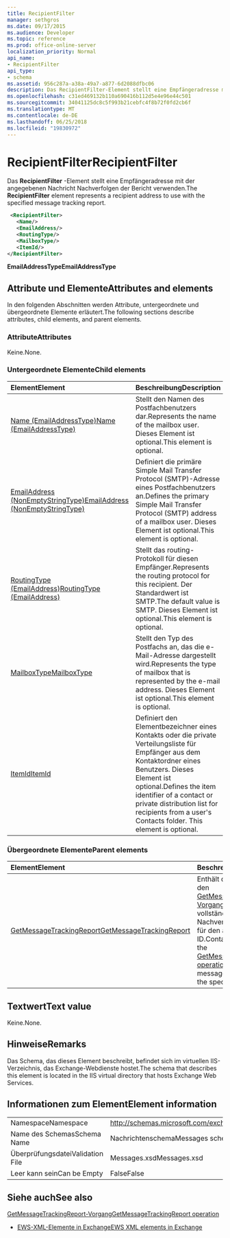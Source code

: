 ```yaml
---
title: RecipientFilter
manager: sethgros
ms.date: 09/17/2015
ms.audience: Developer
ms.topic: reference
ms.prod: office-online-server
localization_priority: Normal
api_name:
- RecipientFilter
api_type:
- schema
ms.assetid: 956c287a-a38a-49a7-a877-6d2088dfbc06
description: Das RecipientFilter-Element stellt eine Empfängeradresse mit der angegebenen Nachricht Nachverfolgen der Bericht verwenden.
ms.openlocfilehash: c31ed469132b110a690416b112d5e4e96e44c501
ms.sourcegitcommit: 34041125dc8c5f993b21cebfc4f8b72f0fd2cb6f
ms.translationtype: MT
ms.contentlocale: de-DE
ms.lasthandoff: 06/25/2018
ms.locfileid: "19830972"
---
```

# <a name="recipientfilter"></a><span data-ttu-id="797cd-103">RecipientFilter</span><span class="sxs-lookup"><span data-stu-id="797cd-103">RecipientFilter</span></span>

<span data-ttu-id="797cd-104">Das **RecipientFilter** -Element stellt eine Empfängeradresse mit der angegebenen Nachricht Nachverfolgen der Bericht verwenden.</span><span class="sxs-lookup"><span data-stu-id="797cd-104">The **RecipientFilter** element represents a recipient address to use with the specified message tracking report.</span></span> 
  
```XML
 <RecipientFilter>
   <Name/>
   <EmailAddress/>
   <RoutingType/>
   <MailboxType/>
   <ItemId/>
</RecipientFilter>
```

 <span data-ttu-id="797cd-105">**EmailAddressType**</span><span class="sxs-lookup"><span data-stu-id="797cd-105">**EmailAddressType**</span></span>
## <a name="attributes-and-elements"></a><span data-ttu-id="797cd-106">Attribute und Elemente</span><span class="sxs-lookup"><span data-stu-id="797cd-106">Attributes and elements</span></span>

<span data-ttu-id="797cd-107">In den folgenden Abschnitten werden Attribute, untergeordnete und übergeordnete Elemente erläutert.</span><span class="sxs-lookup"><span data-stu-id="797cd-107">The following sections describe attributes, child elements, and parent elements.</span></span>
  
### <a name="attributes"></a><span data-ttu-id="797cd-108">Attribute</span><span class="sxs-lookup"><span data-stu-id="797cd-108">Attributes</span></span>

<span data-ttu-id="797cd-109">Keine.</span><span class="sxs-lookup"><span data-stu-id="797cd-109">None.</span></span>
  
### <a name="child-elements"></a><span data-ttu-id="797cd-110">Untergeordnete Elemente</span><span class="sxs-lookup"><span data-stu-id="797cd-110">Child elements</span></span>

|<span data-ttu-id="797cd-111">**Element**</span><span class="sxs-lookup"><span data-stu-id="797cd-111">**Element**</span></span>|<span data-ttu-id="797cd-112">**Beschreibung**</span><span class="sxs-lookup"><span data-stu-id="797cd-112">**Description**</span></span>|
|:-----|:-----|
|[<span data-ttu-id="797cd-113">Name (EmailAddressType)</span><span class="sxs-lookup"><span data-stu-id="797cd-113">Name (EmailAddressType)</span></span>](name-emailaddresstype.md) <br/> |<span data-ttu-id="797cd-114">Stellt den Namen des Postfachbenutzers dar.</span><span class="sxs-lookup"><span data-stu-id="797cd-114">Represents the name of the mailbox user.</span></span> <span data-ttu-id="797cd-115">Dieses Element ist optional.</span><span class="sxs-lookup"><span data-stu-id="797cd-115">This element is optional.</span></span>  <br/> |
|[<span data-ttu-id="797cd-116">EmailAddress (NonEmptyStringType)</span><span class="sxs-lookup"><span data-stu-id="797cd-116">EmailAddress (NonEmptyStringType)</span></span>](emailaddress-nonemptystringtype.md) <br/> |<span data-ttu-id="797cd-117">Definiert die primäre Simple Mail Transfer Protocol (SMTP)-Adresse eines Postfachbenutzers an.</span><span class="sxs-lookup"><span data-stu-id="797cd-117">Defines the primary Simple Mail Transfer Protocol (SMTP) address of a mailbox user.</span></span> <span data-ttu-id="797cd-118">Dieses Element ist optional.</span><span class="sxs-lookup"><span data-stu-id="797cd-118">This element is optional.</span></span>  <br/> |
|[<span data-ttu-id="797cd-119">RoutingType (EmailAddress)</span><span class="sxs-lookup"><span data-stu-id="797cd-119">RoutingType (EmailAddress)</span></span>](routingtype-emailaddress.md) <br/> |<span data-ttu-id="797cd-120">Stellt das routing-Protokoll für diesen Empfänger.</span><span class="sxs-lookup"><span data-stu-id="797cd-120">Represents the routing protocol for this recipient.</span></span> <span data-ttu-id="797cd-121">Der Standardwert ist SMTP.</span><span class="sxs-lookup"><span data-stu-id="797cd-121">The default value is SMTP.</span></span> <span data-ttu-id="797cd-122">Dieses Element ist optional.</span><span class="sxs-lookup"><span data-stu-id="797cd-122">This element is optional.</span></span>  <br/> |
|[<span data-ttu-id="797cd-123">MailboxType</span><span class="sxs-lookup"><span data-stu-id="797cd-123">MailboxType</span></span>](mailboxtype.md) <br/> |<span data-ttu-id="797cd-124">Stellt den Typ des Postfachs an, das die e-Mail-Adresse dargestellt wird.</span><span class="sxs-lookup"><span data-stu-id="797cd-124">Represents the type of mailbox that is represented by the e-mail address.</span></span> <span data-ttu-id="797cd-125">Dieses Element ist optional.</span><span class="sxs-lookup"><span data-stu-id="797cd-125">This element is optional.</span></span>  <br/> |
|[<span data-ttu-id="797cd-126">ItemId</span><span class="sxs-lookup"><span data-stu-id="797cd-126">ItemId</span></span>](itemid.md) <br/> |<span data-ttu-id="797cd-p105">Definiert den Elementbezeichner eines Kontakts oder die private Verteilungsliste für Empfänger aus dem Kontaktordner eines Benutzers. Dieses Element ist optional.</span><span class="sxs-lookup"><span data-stu-id="797cd-p105">Defines the item identifier of a contact or private distribution list for recipients from a user's Contacts folder. This element is optional.</span></span>  <br/> |
   
### <a name="parent-elements"></a><span data-ttu-id="797cd-129">Übergeordnete Elemente</span><span class="sxs-lookup"><span data-stu-id="797cd-129">Parent elements</span></span>

|<span data-ttu-id="797cd-130">**Element**</span><span class="sxs-lookup"><span data-stu-id="797cd-130">**Element**</span></span>|<span data-ttu-id="797cd-131">**Beschreibung**</span><span class="sxs-lookup"><span data-stu-id="797cd-131">**Description**</span></span>|
|:-----|:-----|
|[<span data-ttu-id="797cd-132">GetMessageTrackingReport</span><span class="sxs-lookup"><span data-stu-id="797cd-132">GetMessageTrackingReport</span></span>](getmessagetrackingreport.md) <br/> |<span data-ttu-id="797cd-133">Enthält die Anforderung für den [GetMessageTrackingReport Vorgang](getmessagetrackingreport-operation.md) zum Abrufen der vollständigen Nachricht Nachverfolgen der Bericht für den angegebenen ID.</span><span class="sxs-lookup"><span data-stu-id="797cd-133">Contains the request for the [GetMessageTrackingReport operation](getmessagetrackingreport-operation.md) to retrieve the full message tracking report for the specified ID.</span></span>  <br/> |
   
## <a name="text-value"></a><span data-ttu-id="797cd-134">Textwert</span><span class="sxs-lookup"><span data-stu-id="797cd-134">Text value</span></span>

<span data-ttu-id="797cd-135">Keine.</span><span class="sxs-lookup"><span data-stu-id="797cd-135">None.</span></span>
  
## <a name="remarks"></a><span data-ttu-id="797cd-136">Hinweise</span><span class="sxs-lookup"><span data-stu-id="797cd-136">Remarks</span></span>

<span data-ttu-id="797cd-137">Das Schema, das dieses Element beschreibt, befindet sich im virtuellen IIS-Verzeichnis, das Exchange-Webdienste hostet.</span><span class="sxs-lookup"><span data-stu-id="797cd-137">The schema that describes this element is located in the IIS virtual directory that hosts Exchange Web Services.</span></span>
  
## <a name="element-information"></a><span data-ttu-id="797cd-138">Informationen zum Element</span><span class="sxs-lookup"><span data-stu-id="797cd-138">Element information</span></span>

|||
|:-----|:-----|
|<span data-ttu-id="797cd-139">Namespace</span><span class="sxs-lookup"><span data-stu-id="797cd-139">Namespace</span></span>  <br/> |http://schemas.microsoft.com/exchange/services/2006/messages  <br/> |
|<span data-ttu-id="797cd-140">Name des Schemas</span><span class="sxs-lookup"><span data-stu-id="797cd-140">Schema Name</span></span>  <br/> |<span data-ttu-id="797cd-141">Nachrichtenschema</span><span class="sxs-lookup"><span data-stu-id="797cd-141">Messages schema</span></span>  <br/> |
|<span data-ttu-id="797cd-142">Überprüfungsdatei</span><span class="sxs-lookup"><span data-stu-id="797cd-142">Validation File</span></span>  <br/> |<span data-ttu-id="797cd-143">Messages.xsd</span><span class="sxs-lookup"><span data-stu-id="797cd-143">Messages.xsd</span></span>  <br/> |
|<span data-ttu-id="797cd-144">Leer kann sein</span><span class="sxs-lookup"><span data-stu-id="797cd-144">Can be Empty</span></span>  <br/> |<span data-ttu-id="797cd-145">False</span><span class="sxs-lookup"><span data-stu-id="797cd-145">False</span></span>  <br/> |
   
## <a name="see-also"></a><span data-ttu-id="797cd-146">Siehe auch</span><span class="sxs-lookup"><span data-stu-id="797cd-146">See also</span></span>



[<span data-ttu-id="797cd-147">GetMessageTrackingReport-Vorgang</span><span class="sxs-lookup"><span data-stu-id="797cd-147">GetMessageTrackingReport operation</span></span>](getmessagetrackingreport-operation.md)


- [<span data-ttu-id="797cd-148">EWS-XML-Elemente in Exchange</span><span class="sxs-lookup"><span data-stu-id="797cd-148">EWS XML elements in Exchange</span></span>](ews-xml-elements-in-exchange.md)

